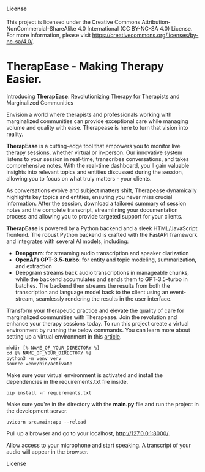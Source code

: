 #### License

This project is licensed under the Creative Commons Attribution-NonCommercial-ShareAlike 4.0 International (CC BY-NC-SA 4.0) License. For more information, please visit https://creativecommons.org/licenses/by-nc-sa/4.0/.


# TherapEase - Making Therapy Easier.

Introducing **TherapEase**: Revolutionizing Therapy for Therapists and Marginalized Communities

Envision a world where therapists and professionals working with marginalized communities can provide exceptional care while managing volume and quality with ease. Therapease is here to turn that vision into reality.

**TherapEase** is a cutting-edge tool that empowers you to monitor live therapy sessions, whether virtual or in-person. Our innovative system listens to your session in real-time, transcribes conversations, and takes comprehensive notes. With the real-time dashboard, you'll gain valuable insights into relevant topics and entities discussed during the session, allowing you to focus on what truly matters - your clients.

As conversations evolve and subject matters shift, Therapease dynamically highlights key topics and entities, ensuring you never miss crucial information. After the session, download a tailored summary of session notes and the complete transcript, streamlining your documentation process and allowing you to provide targeted support for your clients.

**TherapEase** is powered by a Python backend and a sleek HTML/JavaScript frontend. The robust Python backend is crafted with the FastAPI framework and integrates with several AI models, including:

- **Deepgram**: for streaming audio transcription and speaker diarization
- **OpenAI’s GPT-3.5-turbo**: for entity and topic modeling, summarization, and extraction
- Deepgram streams back audio transcriptions in manageable chunks, while the backend accumulates and sends them to GPT-3.5-turbo in batches. The backend then streams the results from both the transcription and language model back to the client using an event-stream, seamlessly rendering the results in the user interface.

Transform your therapeutic practice and elevate the quality of care for marginalized communities with Therapease. Join the revolution and enhance your therapy sessions today.
To run this project create a virtual environment by running the below commands. You can learn more about setting up a virtual environment in this [article](https://developers.deepgram.com/blog/2022/02/python-virtual-environments/). 

```
mkdir [% NAME_OF_YOUR_DIRECTORY %]
cd [% NAME_OF_YOUR_DIRECTORY %]
python3 -m venv venv
source venv/bin/activate
```

Make sure your virtual environment is activated and install the dependencies in the requirements.txt file inside. 

```
pip install -r requirements.txt
```

Make sure you're in the directory with the **main.py** file and run the project in the development server.

```
uvicorn src.main:app --reload
```

Pull up a browser and go to your localhost, http://127.0.0.1:8000/.

Allow access to your microphone and start speaking. A transcript of your audio will appear in the browser. 

License
